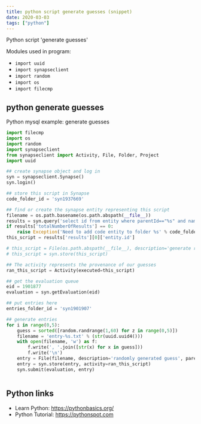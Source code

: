 ```yaml
---
title: python script generate guesses (snippet)
date: 2020-03-03
tags: ["python"]
---
```

Python script 'generate guesses'


Modules used in program: 
* `import uuid`
* `import synapseclient`
* `import random`
* `import os`
* `import filecmp`

## python generate guesses

Python mysql example: generate guesses

```python
import filecmp
import os
import random
import synapseclient
from synapseclient import Activity, File, Folder, Project
import uuid

## create synapse object and log in
syn = synapseclient.Synapse()
syn.login()

## store this script in Synapse
code_folder_id = 'syn1937669'

## find or create the synapse entity representing this script
filename = os.path.basename(os.path.abspath(__file__))
results = syn.query('select id from entity where parentId=="%s" and name=="%s"' % (code_folder_id, filename,))
if results['totalNumberOfResults'] == 0:
    raise Exception('Need to add code entity to folder %s' % code_folder_id)
this_script = results['results'][0]['entity.id']

# this_script = File(os.path.abspath(__file__), description='generate random guesses', parentId=code_folder_id)
# this_script = syn.store(this_script)

## The activity represents the provenance of our guesses
ran_this_script = Activity(executed=this_script)

## get the evaluation queue
eid = 1901877
evaluation = syn.getEvaluation(eid)

## put entries here
entries_folder_id = 'syn1901907'

## generate entries
for i in range(0,5):
    guess = sorted([random.randrange(1,60) for z in range(0,5)])
    filename = 'entry-%s.txt' % (str(uuid.uuid4()))
    with open(filename, 'w') as f:
        f.write(', '.join([str(x) for x in guess]))
        f.write('\n')
    entry = File(filename, description='randomly generated guess', parentId=entries_folder_id)
    entry = syn.store(entry, activity=ran_this_script)
    syn.submit(evaluation, entry)



```

## Python links

- Learn Python: https://pythonbasics.org/
- Python Tutorial: https://pythonspot.com
